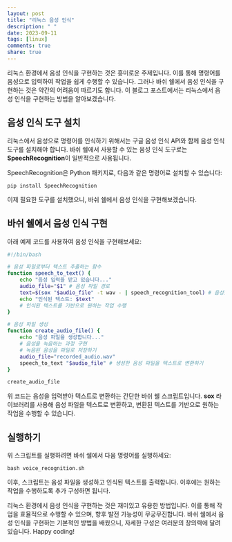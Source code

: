 ```yaml
---
layout: post
title: "리눅스 음성 인식"
description: " "
date: 2023-09-11
tags: [linux]
comments: true
share: true
---
```


리눅스 환경에서 음성 인식을 구현하는 것은 흥미로운 주제입니다. 이를 통해 명령어를 음성으로 입력하여 작업을 쉽게 수행할 수 있습니다. 그러나 바쉬 쉘에서 음성 인식을 구현하는 것은 약간의 어려움이 따르기도 합니다. 이 블로그 포스트에서는 리눅스에서 음성 인식을 구현하는 방법을 알아보겠습니다.

## 음성 인식 도구 설치

리눅스에서 음성으로 명령어를 인식하기 위해서는 구글 음성 인식 API와 함께 음성 인식 도구를 설치해야 합니다. 바쉬 쉘에서 사용할 수 있는 음성 인식 도구로는 **SpeechRecognition**이 일반적으로 사용됩니다.

SpeechRecognition은 Python 패키지로, 다음과 같은 명령어로 설치할 수 있습니다:

```shell
pip install SpeechRecognition
```

이제 필요한 도구를 설치했으니, 바쉬 쉘에서 음성 인식을 구현해보겠습니다.

## 바쉬 쉘에서 음성 인식 구현

아래 예제 코드를 사용하여 음성 인식을 구현해보세요:

```bash
#!/bin/bash

# 음성 파일로부터 텍스트 추출하는 함수
function speech_to_text() {
    echo "음성 입력을 받고 있습니다..."
    audio_file="$1" # 음성 파일 경로
    text=$(sox "$audio_file" -t wav - | speech_recognition_tool) # 음성을 텍스트로 변환하기
    echo "인식된 텍스트: $text"
    # 인식된 텍스트를 기반으로 원하는 작업 수행
}

# 음성 파일 생성
function create_audio_file() {
    echo "음성 파일을 생성합니다..."
    # 음성을 녹음하는 과정 구현
    # 녹음된 음성을 파일로 저장하기
    audio_file="recorded_audio.wav"
    speech_to_text "$audio_file" # 생성한 음성 파일을 텍스트로 변환하기
}

create_audio_file
```

위 코드는 음성을 입력받아 텍스트로 변환하는 간단한 바쉬 쉘 스크립트입니다. **sox** 라이브러리를 사용해 음성 파일을 텍스트로 변환하고, 변환된 텍스트를 기반으로 원하는 작업을 수행할 수 있습니다.

## 실행하기

위 스크립트를 실행하려면 바쉬 쉘에서 다음 명령어를 실행하세요:

```shell
bash voice_recognition.sh
```

이후, 스크립트는 음성 파일을 생성하고 인식된 텍스트를 출력합니다. 이후에는 원하는 작업을 수행하도록 추가 구성하면 됩니다.

리눅스 환경에서 음성 인식을 구현하는 것은 재미있고 유용한 방법입니다. 이를 통해 작업을 효율적으로 수행할 수 있으며, 향후 발전 가능성이 무궁무진합니다. 바쉬 쉘에서 음성 인식을 구현하는 기본적인 방법을 배웠으니, 자세한 구성은 여러분의 창의력에 달려 있습니다. Happy coding!